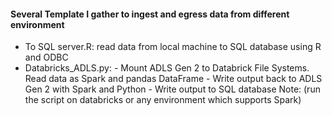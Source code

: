 #### Several Template I gather to ingest and egress data from different environment

- To SQL server.R: read data from local machine to SQL database using R and ODBC 
- Databricks_ADLS.py: 
        - Mount  ADLS Gen 2 to Databrick File Systems. Read data as Spark and pandas DataFrame
        - Write output back to ADLS Gen 2 with Spark and Python
        - Write output to SQL database
  Note: (run the script on databricks or any environment which supports Spark) 
